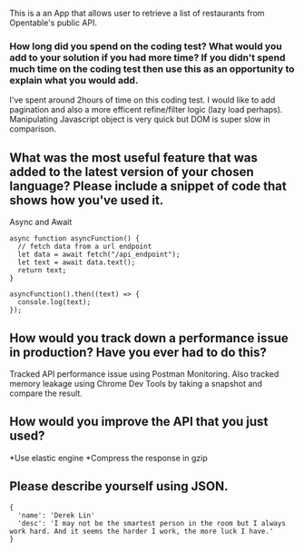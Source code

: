 This is a an App that allows user to retrieve a list of restaurants from Opentable's public API.

### How long did you spend on the coding test? What would you add to your solution if you had more time? If you didn't spend much time on the coding test then use this as an opportunity to explain what you would add.

I've spent around 2hours of time on this coding test. I would like to add pagination and also a more efficent refine/filter logic (lazy load perhaps). Manipulating Javascript object is very quick but DOM is super slow in comparison.

## What was the most useful feature that was added to the latest version of your chosen language? Please include a snippet of code that shows how you've used it.

Async and Await

```
async function asyncFunction() {
  // fetch data from a url endpoint
  let data = await fetch("/api_endpoint");
  let text = await data.text();
  return text;
}

asyncFunction().then((text) => {
  console.log(text);
});
```

## How would you track down a performance issue in production? Have you ever had to do this?

Tracked API performance issue using Postman Monitoring. Also tracked memory leakage using Chrome Dev Tools by taking a snapshot and compare the result.

## How would you improve the API that you just used?

*Use elastic engine
*Compress the response in gzip

## Please describe yourself using JSON.
```
{
  'name': 'Derek Lin'
  'desc': 'I may not be the smartest person in the room but I always work hard. And it seems the harder I work, the more luck I have.'
}
```
